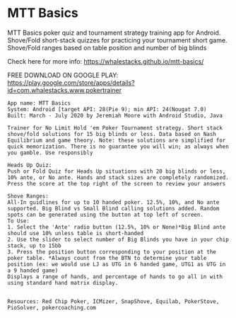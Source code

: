 # MTT Basics
MTT Basics poker quiz and tournament strategy training app for Android. Shove/Fold short-stack quizzes for practicing your tournament short game. Shove/Fold ranges based on table position and number of big blinds

Check here for more info: https://whalestacks.github.io/mtt-basics/

FREE DOWNLOAD ON GOOGLE PLAY: https://play.google.com/store/apps/details?id=com.whalestacks.www.pokertrainer

```
App name: MTT Basics
System: Android [target API: 28(Pie 9); min API: 24(Nougat 7.0)
Built: March - July 2020 by Jeremiah Moore with Android Studio, Java

Trainer for No Limit Hold 'em Poker Tournament strategy. Short stack shove/fold solutions for 15 big blinds or less. Data based on Nash Equilibrium and game theory. Note: these solutions are simplified for quick memorization. There is no guarantee you will win; as always when you gamble. Use responsibly

Heads Up Quiz:
Push or Fold Quiz for Heads Up situations with 20 big blinds or less, 10% ante, or No ante. Hands and stack sizes are completely randomized. Press the score at the top right of the screen to review your answers

Shove Ranges:
All-In guidlines for up to 10 handed poker. 12.5%, 10%, and No ante supported. Big Blind vs Small Blind calling solutions added. Random spots can be generated using the button at top left of screen.
To Use:
1. Select the 'Ante' radio button (12.5%, 10% or None)*Big Blind ante should use 10% unless table is short-handed 
2. Use the slider to select number of Big Blinds you have in your chip stack, up to 15bb
3. Press the position button corresponding to your position at the poker table. *Always count from the BTN to determine your table position (ex: we would use LJ as UTG in 6 handed game, UTG1 as UTG in a 9 handed game)
Displays a range of hands, and percentage of hands to go all in with using standard hand matrix display.


Resources: Red Chip Poker, ICMizer, SnapShove, Equilab, PokerStove, PioSolver, pokercoaching.com
```


